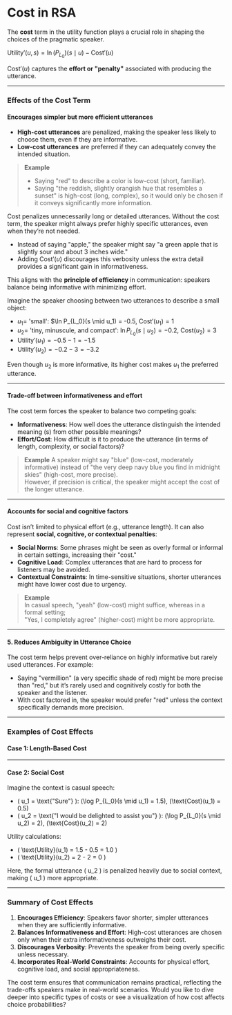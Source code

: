 # Cost in RSA

The **cost** term in the utility function plays a crucial role in shaping the choices of the pragmatic speaker. 

$\text{Utility}'(u, s) = \ln (P_{L_0})(s \mid u) - \text{Cost}'(u)$

$\text{Cost}'(u)$ captures the **effort or "penalty"** associated with producing the utterance.

---

### Effects of the Cost Term

#### Encourages simpler but more efficient utterances

- **High-cost utterances** are penalized, making the speaker less likely to choose them, even if they are informative.
- **Low-cost utterances** are preferred if they can adequately convey the intended situation.

> **Example** <br>
> - Saying "red" to describe a color is low-cost (short, familiar).
> - Saying "the reddish, slightly orangish hue that resembles a sunset" is high-cost (long, complex), so it would only be chosen if it conveys significantly more information.

Cost penalizes unnecessarily long or detailed utterances. Without the cost term, the speaker might always prefer highly specific utterances, even when they’re not needed. 

- Instead of saying "apple," the speaker might say "a green apple that is slightly sour and about 3 inches wide."
- Adding $\text{Cost}'(u)$ discourages this verbosity unless the extra detail provides a significant gain in informativeness.

This aligns with the **principle of efficiency** in communication: speakers balance being informative with minimizing effort.

Imagine the speaker choosing between two utterances to describe a small object:

- $u_1 =$ 'small': $\ln P_{L_0}(s \mid u_1) = -0.5, $\text{Cost}'(u_1) = 1$
- $u_2 =$ 'tiny, minuscule, and compact': $\ln P_{L_0}(s \mid u_2) = -0.2$, $\text{Cost}(u_2) = 3$
- $\text{Utility}'(u_1) = -0.5 - 1 = -1.5$
- $\text{Utility}'(u_2) = -0.2 - 3 = -3.2$

Even though $u_2$ is more informative, its higher cost makes $u_1$ the preferred utterance.


---

#### Trade-off between informativeness and effort

The cost term forces the speaker to balance two competing goals:

- **Informativeness**: How well does the utterance distinguish the intended meaning \(s\) from other possible meanings?
- **Effort/Cost**: How difficult is it to produce the utterance (in terms of length, complexity, or social factors)?

> **Example**
> A speaker might say "blue" (low-cost, moderately informative) instead of "the very deep navy blue you find in midnight skies" (high-cost, more precise). <br>
> However, if precision is critical, the speaker might accept the cost of the longer utterance.

---

#### Accounts for social and cognitive factors
Cost isn’t limited to physical effort (e.g., utterance length). It can also represent **social, cognitive, or contextual penalties**:

- **Social Norms**: Some phrases might be seen as overly formal or informal in certain settings, increasing their "cost."
- **Cognitive Load**: Complex utterances that are hard to process for listeners may be avoided.
- **Contextual Constraints**: In time-sensitive situations, shorter utterances might have lower cost due to urgency.

> **Example** <br>
> In casual speech, "yeah" (low-cost) might suffice, whereas in a formal setting; <br>
> "Yes, I completely agree" (higher-cost) might be more appropriate.

---

#### 5. **Reduces Ambiguity in Utterance Choice**
The cost term helps prevent over-reliance on highly informative but rarely used utterances. For example:
- Saying "vermillion" (a very specific shade of red) might be more precise than "red," but it’s rarely used and cognitively costly for both the speaker and the listener.
- With cost factored in, the speaker would prefer "red" unless the context specifically demands more precision.

---

### **Examples of Cost Effects**

#### **Case 1: Length-Based Cost**


---

#### **Case 2: Social Cost**
Imagine the context is casual speech:
- \( u_1 = \text{"Sure"} \): \(\log P_{L_0}(s \mid u_1) = 1.5\), \(\text{Cost}(u_1) = 0.5\)
- \( u_2 = \text{"I would be delighted to assist you"} \): \(\log P_{L_0}(s \mid u_2) = 2\), \(\text{Cost}(u_2) = 2\)

Utility calculations:
- \( \text{Utility}(u_1) = 1.5 - 0.5 = 1.0 \)
- \( \text{Utility}(u_2) = 2 - 2 = 0 \)

Here, the formal utterance \( u_2 \) is penalized heavily due to social context, making \( u_1 \) more appropriate.

---

### **Summary of Cost Effects**
1. **Encourages Efficiency**: Speakers favor shorter, simpler utterances when they are sufficiently informative.
2. **Balances Informativeness and Effort**: High-cost utterances are chosen only when their extra informativeness outweighs their cost.
3. **Discourages Verbosity**: Prevents the speaker from being overly specific unless necessary.
4. **Incorporates Real-World Constraints**: Accounts for physical effort, cognitive load, and social appropriateness.

The cost term ensures that communication remains practical, reflecting the trade-offs speakers make in real-world scenarios. Would you like to dive deeper into specific types of costs or see a visualization of how cost affects choice probabilities?
